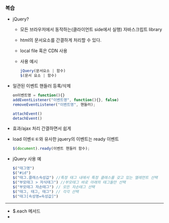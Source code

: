 ### 복습

- jQuery?

  - 모든 브라우저에서 동작하는(클라이언트 side에서 실행)  자바스크립트 library

  - html의 문서요소를 간결하게 처리할 수 있다.

  - local file 혹은 CDN 사용

  - 사용 예시

    ```javascript
    jQuery(문서요소 | 함수)
    $(문서 요소 | 함수)
    ```

- 일관된 이벤트 핸들러 등록/삭제

  ```javascript
  on이벤트명 = function(){}
  addEventListener("이벤트명", function(){}, false)
  removeEventListener("이벤트명", 핸들러);
  
  attachEvent()
  detachEvent()
  ```

- 효과/ajax 처리 간결하면서 쉽게

- load 이벤ㅌㅌ와 유사한 jquery의 이벤트는 ready 이벤트

  ```javascript
  $(document).ready(이벤트 핸들러 함수);
  ```

- jQuery 사용 예

  ```javascript
  $("태그명")
  $("#id")
  $("태그.클래스속성값") //특정 태그 내에서 특정 클래스를 갖고 있는 엘레먼트 선택
  $("부모태그 > 자식태그") //부모태그 바로 아래의 태그들만 선택
  $("부모태그 자손태그") // 모든 자손태그 선택
  $("태그, 태그, 태그") // 각각 선택
  $("태그[속성명=속성값]")
  ```



---



- $.each 메서드
- 

